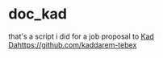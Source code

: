 # doc_kad

that's a script i did for a job proposal to [Kad Da](https://github.com/kaddarem-tebex)https://github.com/kaddarem-tebex
